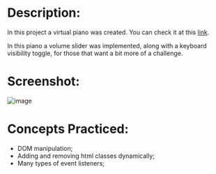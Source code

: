 # Description:

In this project a virtual piano was created. You can check it at this [link](https://gui-ms.github.io/PianoSimulator/).

In this piano a volume slider was implemented, along with a keyboard visibility toggle, for those that want a bit more of a challenge.

# Screenshot:
![image](https://github.com/user-attachments/assets/c60423fb-cc85-4431-96b0-2e14b993c7be)


# Concepts Practiced:

- DOM manipulation;
- Adding and removing html classes dynamically;
- Many types of event listeners;
